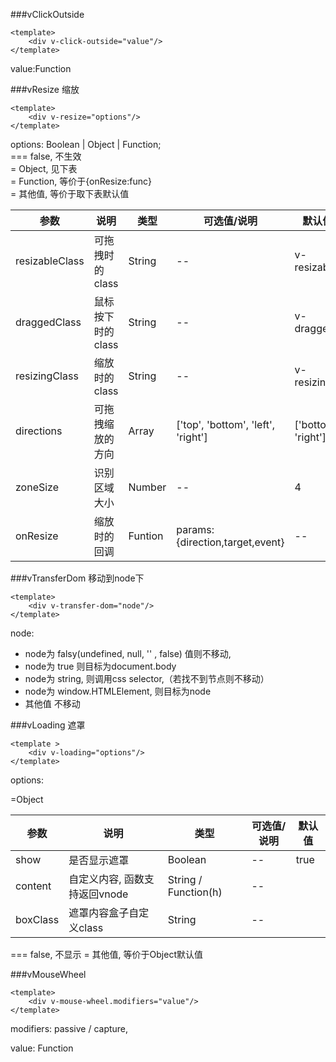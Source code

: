###vClickOutside
```vue
<template>
    <div v-click-outside="value"/>
</template>
```
value:Function

###vResize
缩放
```vue
<template>
    <div v-resize="options"/>
</template>
```
options: Boolean | Object | Function;<br>
=== false, 不生效<br>
= Object, 见下表<br>
= Function, 等价于{onResize:func}<br>
= 其他值, 等价于取下表默认值<br>

| 参数        | 说明              | 类型    | 可选值/说明 | 默认值      |
| ---------- | ----------------- | ------ | ----- | ---------- |
| resizableClass  | 可拖拽时的 class | String | -- | v-resizable |
| draggedClass  | 鼠标按下时的 class | String | -- | v-dragged |
| resizingClass  | 缩放时的 class | String | -- | v-resizing |
| directions  | 可拖拽缩放的方向 | Array | ['top', 'bottom', 'left', 'right'] | ['bottom', 'right'] |
| zoneSize  | 识别区域大小 | Number | -- | 4 |
| onResize  | 缩放时的回调 | Funtion | params: {direction,target,event} | -- |

###vTransferDom
移动到node下
```vue
<template>
    <div v-transfer-dom="node"/>
</template>
```
node:
* node为 falsy(undefined, null, '' , false) 值则不移动,
* node为 true 则目标为document.body
* node为 string, 则调用css selector,（若找不到节点则不移动）
* node为 window.HTMLElement, 则目标为node
* 其他值 不移动

###vLoading
遮罩
```vue
<template >
    <div v-loading="options"/>
</template>
```
options:

=Object

| 参数        | 说明              | 类型    | 可选值/说明 | 默认值      |
| ---------- | ----------------- | ------ | ----- | ---------- |
| show  | 是否显示遮罩 | Boolean | -- | true |
| content  | 自定义内容, 函数支持返回vnode | String / Function(h) | -- |  |
| boxClass  | 遮罩内容盒子自定义class | String | -- |  |
    
=== false, 不显示
= 其他值, 等价于Object默认值


###vMouseWheel
```vue
<template>
    <div v-mouse-wheel.modifiers="value"/>
</template>
```
modifiers: passive / capture,

value: Function

